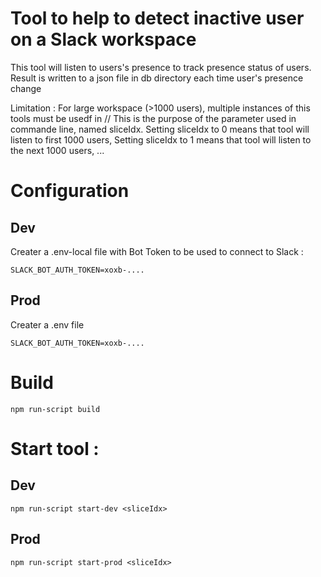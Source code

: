 # Tool to help to detect inactive user on a Slack workspace
This tool will listen to users's presence to track presence status of users.
Result is written to a json file in db directory each time user's presence change

Limitation :
For large workspace (>1000 users), multiple instances of this tools must be usedf in //
This is the purpose of the parameter used in commande line, named sliceIdx. 
Setting sliceIdx to 0 means that tool will listen to first 1000 users,
Setting sliceIdx to 1 means that tool will listen to the next 1000 users,
...


# Configuration

## Dev 
Creater a .env-local file with Bot Token to be used to connect to Slack :
```
SLACK_BOT_AUTH_TOKEN=xoxb-....
```

## Prod
Creater a .env file
```
SLACK_BOT_AUTH_TOKEN=xoxb-....
```

# Build
```
npm run-script build  
```

# Start tool :
## Dev

```
npm run-script start-dev <sliceIdx>
```

## Prod
```
npm run-script start-prod <sliceIdx>
```
